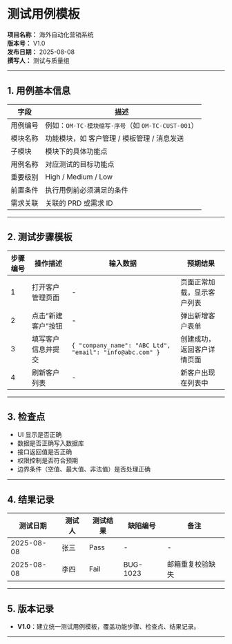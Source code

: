 # 测试用例模板
**项目名称：** 海外自动化营销系统  
**版本号：** V1.0  
**发布日期：** 2025-08-08  
**撰写人：** 测试与质量组  

---

## 1. 用例基本信息

| 字段     | 描述                                               |
| -------- | -------------------------------------------------- |
| 用例编号 | 例如：`OM-TC-模块缩写-序号`（如 `OM-TC-CUST-001`） |
| 模块名称 | 功能模块，如 客户管理 / 模板管理 / 消息发送        |
| 子模块   | 模块下的具体功能点                                 |
| 用例名称 | 对应测试的目标功能点                               |
| 重要级别 | High / Medium / Low                                |
| 前置条件 | 执行用例前必须满足的条件                           |
| 需求关联 | 关联的 PRD 或需求 ID                               |

---

## 2. 测试步骤模板

| 步骤编号 | 操作描述           | 输入数据                                                 | 预期结果                   |
| -------- | ------------------ | -------------------------------------------------------- | -------------------------- |
| 1        | 打开客户管理页面   | -                                                        | 页面正常加载，显示客户列表 |
| 2        | 点击“新建客户”按钮 | -                                                        | 弹出新增客户表单           |
| 3        | 填写客户信息并提交 | `{ "company_name": "ABC Ltd", "email": "info@abc.com" }` | 创建成功，返回客户详情页面 |
| 4        | 刷新客户列表       | -                                                        | 新客户出现在列表中         |

---

## 3. 检查点
- UI 显示是否正确
- 数据是否正确写入数据库
- 接口返回值是否正确
- 权限控制是否符合预期
- 边界条件（空值、最大值、非法值）是否处理正确

---

## 4. 结果记录

| 测试日期   | 测试人 | 测试结果 | 缺陷编号 | 备注             |
| ---------- | ------ | -------- | -------- | ---------------- |
| 2025-08-08 | 张三   | Pass     | -        | -                |
| 2025-08-08 | 李四   | Fail     | BUG-1023 | 邮箱重复校验缺失 |

---

## 5. 版本记录
- **V1.0**：建立统一测试用例模板，覆盖功能步骤、检查点、结果记录。

---
